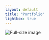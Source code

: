 ```yaml
---
layout: default
title: "Portfolio"
lightbox: true
---
```


<div class="gallery" id="gallery">
  <div class="thumbnails" id="thumbnails">
    <!-- Thumbnails inserted here by JavaScript -->
  </div>
</div>

  <!-- Lightbox Image (hidden by default) -->
  <main class="lightbox hidden" id="lightbox">
    <img id="currentImage" src="" alt="Full-size image" class="lightbox-image">
  </main>
